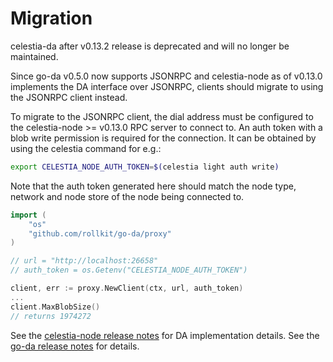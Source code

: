 # Migration

celestia-da after v0.13.2 release is deprecated and will no longer be
maintained.

Since go-da v0.5.0 now supports JSONRPC and celestia-node as of v0.13.0
implements the DA interface over JSONRPC, clients should migrate to using the
JSONRPC client instead.

To migrate to the JSONRPC client, the dial address must be configured to the
celestia-node >= v0.13.0 RPC server to connect to. An auth token with a blob
write permission is required for the connection. It can be obtained by using
the celestia command for e.g.:

```sh
export CELESTIA_NODE_AUTH_TOKEN=$(celestia light auth write)
```
Note that the auth token generated here should match the node type, network and
node store of the node being connected to.

```go
import (
    "os"
    "github.com/rollkit/go-da/proxy"
)

// url = "http://localhost:26658"
// auth_token = os.Getenv("CELESTIA_NODE_AUTH_TOKEN")

client, err := proxy.NewClient(ctx, url, auth_token)
...
client.MaxBlobSize()
// returns 1974272
```

See the [celestia-node release notes](https://github.com/celestiaorg/celestia-node/releases/tag/v0.13.0) for DA implementation details.
See the [go-da release notes](https://github.com/rollkit/go-da/releases/tag/v0.5.0) for details.
